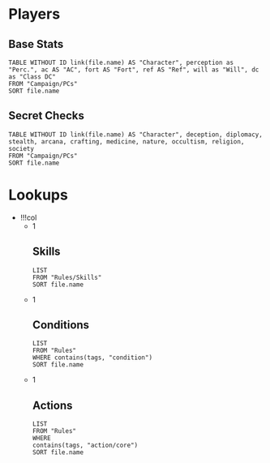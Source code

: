 # Players

## Base Stats
```dataview  
TABLE WITHOUT ID link(file.name) AS "Character", perception as "Perc.", ac AS "AC", fort AS "Fort", ref AS "Ref", will as "Will", dc as "Class DC"
FROM "Campaign/PCs"
SORT file.name
```

## Secret Checks
```dataview  
TABLE WITHOUT ID link(file.name) AS "Character", deception, diplomacy, stealth, arcana, crafting, medicine, nature, occultism, religion, society
FROM "Campaign/PCs"
SORT file.name
```

# Lookups
- !!!col
   - 1
     ## Skills
     ```dataview
     LIST
     FROM "Rules/Skills"
     SORT file.name
     ```
   - 1
     ## Conditions
     ```dataview
     LIST
     FROM "Rules"
     WHERE contains(tags, "condition") 
     SORT file.name
     ```
   - 1
     ## Actions
     ```dataview
     LIST
     FROM "Rules"
     WHERE 
     contains(tags, "action/core")
     SORT file.name     
     ```